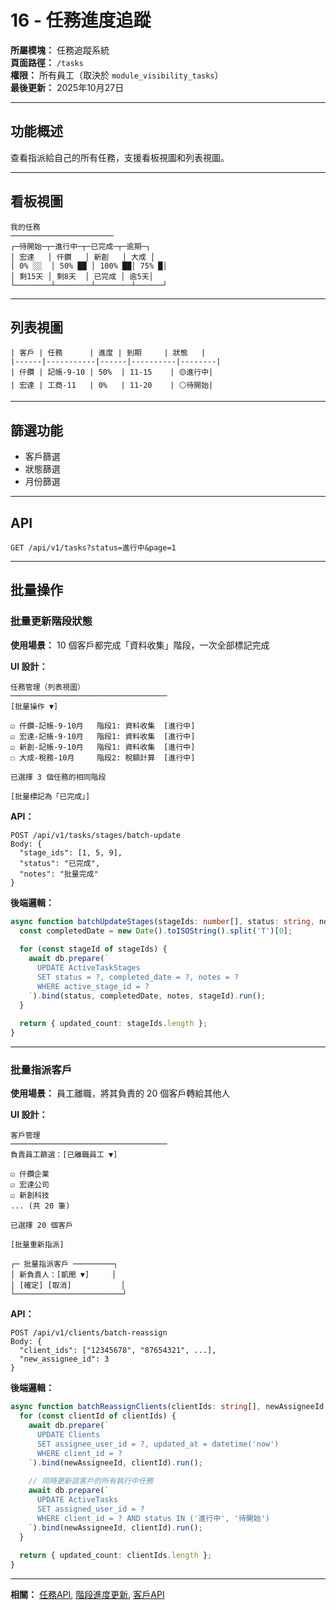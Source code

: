 # 16 - 任務進度追蹤

**所屬模塊：** 任務追蹤系統  
**頁面路徑：** `/tasks`  
**權限：** 所有員工（取決於 `module_visibility_tasks`）  
**最後更新：** 2025年10月27日

---

## 功能概述

查看指派給自己的所有任務，支援看板視圖和列表視圖。

---

## 看板視圖

```
我的任務
───────────────────────
┌─待開始─┬─進行中─┬─已完成─┬─逾期─┐
│ 宏達   │ 仟鑽   │ 新創   │ 大成 │
│ 0% ░░  │ 50% ██ │ 100% ██│ 75% █│
│ 剩15天 │ 剩8天  │ 已完成 │ 逾5天│
└────────┴────────┴────────┴──────┘
```

---

## 列表視圖

```
| 客戶 | 任務      | 進度 | 到期     | 狀態   |
|------|-----------|------|----------|--------|
| 仟鑽 | 記帳-9-10 | 50%  | 11-15    | 🟡進行中|
| 宏達 | 工商-11   | 0%   | 11-20    | ⚪待開始|
```

---

## 篩選功能

- 客戶篩選
- 狀態篩選
- 月份篩選

---

## API

```
GET /api/v1/tasks?status=進行中&page=1
```

---

## 批量操作

### 批量更新階段狀態

**使用場景：** 10 個客戶都完成「資料收集」階段，一次全部標記完成

**UI 設計：**
```
任務管理（列表視圖）
───────────────────────────────────
[批量操作 ▼]

☑ 仟鑽-記帳-9-10月   階段1: 資料收集  [進行中]
☑ 宏達-記帳-9-10月   階段1: 資料收集  [進行中]
☑ 新創-記帳-9-10月   階段1: 資料收集  [進行中]
☐ 大成-稅務-10月     階段2: 稅額計算  [進行中]

已選擇 3 個任務的相同階段

[批量標記為「已完成」]
```

**API：**
```
POST /api/v1/tasks/stages/batch-update
Body: {
  "stage_ids": [1, 5, 9],
  "status": "已完成",
  "notes": "批量完成"
}
```

**後端邏輯：**
```typescript
async function batchUpdateStages(stageIds: number[], status: string, notes?: string) {
  const completedDate = new Date().toISOString().split('T')[0];
  
  for (const stageId of stageIds) {
    await db.prepare(`
      UPDATE ActiveTaskStages 
      SET status = ?, completed_date = ?, notes = ?
      WHERE active_stage_id = ?
    `).bind(status, completedDate, notes, stageId).run();
  }
  
  return { updated_count: stageIds.length };
}
```

---

### 批量指派客戶

**使用場景：** 員工離職，將其負責的 20 個客戶轉給其他人

**UI 設計：**
```
客戶管理
───────────────────────────────────
負責員工篩選：[已離職員工 ▼]

☑ 仟鑽企業
☑ 宏達公司
☑ 新創科技
... (共 20 筆)

已選擇 20 個客戶

[批量重新指派]

┌─ 批量指派客戶 ─────────┐
│ 新負責人：[凱閔 ▼]     │
│ [確定] [取消]           │
└────────────────────────┘
```

**API：**
```
POST /api/v1/clients/batch-reassign
Body: {
  "client_ids": ["12345678", "87654321", ...],
  "new_assignee_id": 3
}
```

**後端邏輯：**
```typescript
async function batchReassignClients(clientIds: string[], newAssigneeId: number) {
  for (const clientId of clientIds) {
    await db.prepare(`
      UPDATE Clients 
      SET assignee_user_id = ?, updated_at = datetime('now')
      WHERE client_id = ?
    `).bind(newAssigneeId, clientId).run();
    
    // 同時更新該客戶的所有執行中任務
    await db.prepare(`
      UPDATE ActiveTasks 
      SET assigned_user_id = ?
      WHERE client_id = ? AND status IN ('進行中', '待開始')
    `).bind(newAssigneeId, clientId).run();
  }
  
  return { updated_count: clientIds.length };
}
```

---

**相關：** [任務API](../API設計/任務API.md), [階段進度更新](./17-階段進度更新.md), [客戶API](../API設計/客戶API.md)

